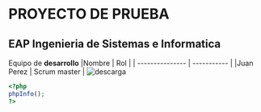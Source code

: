 # PROYECTO DE PRUEBA
## EAP Ingenieria de Sistemas e Informatica
Equipo de **desarrollo**
|Nombre | Rol |
| --------------- | ----------- |
|Juan Perez | Scrum master |
![descarga](https://github.com/Andrea072004/proyectolol/assets/150806730/d50918dd-5330-4216-9863-54e6f95b6e38)
```php
<?php
phpInfo();
?>
```
